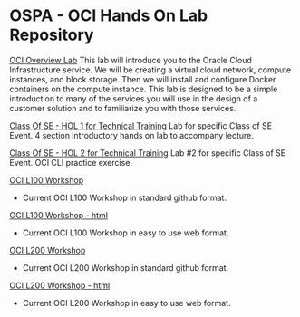 # OSPA - OCI Hands On Lab Repository

[OCI Overview Lab](https://github.com/oracle/learning-library/tree/master/ospa-library/oci/oci-overview)
This lab will introduce you to the Oracle Cloud Infrastructure service.  We will be creating a virtual cloud network, compute instances, and block storage.  Then we will install and configure Docker containers on the compute instance.   This lab is designed to be a simple introduction to many of the services you will use in the design of a customer solution and to familiarize you with those services.

[Class Of SE - HOL 1 for Technical Training](https://github.com/oracle/learning-library/tree/master/ospa-library/oci/Class-Of-HOL-01)
Lab for specific Class of SE Event.  4 section introductory hands on lab to accompany lecture.

[Class Of SE - HOL 2 for Technical Training](https://github.com/oracle/learning-library/tree/master/ospa-library/oci/Class-Of-HOL-02)
Lab #2 for specific Class of SE Event.  OCI CLI practice exercise.

[OCI L100 Workshop](https://github.com/oracle/learning-library/tree/master/ospa-library/oci/L100-Workshop)
- Current OCI L100 Workshop in standard github format.

[OCI L100 Workshop - html](https://oracle.github.io/learning-library/ospa-library/oci/L100-Workshop/)
- Current OCI L100 Workshop in easy to use web format.

[OCI L200 Workshop](https://github.com/oracle/learning-library/tree/master/ospa-library/oci/L200-Workshop)
- Current OCI L200 Workshop in standard github format.

[OCI L200 Workshop - html](https://oracle.github.io/learning-library/ospa-library/oci/L200-Workshop/)
- Current OCI L200 Workshop in easy to use web format.